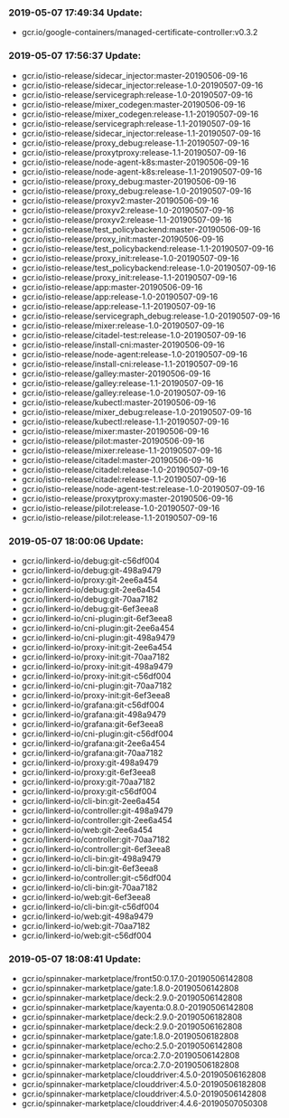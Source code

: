 ### 2019-05-07 17:49:34 Update:

- gcr.io/google-containers/managed-certificate-controller:v0.3.2
### 2019-05-07 17:56:37 Update:

- gcr.io/istio-release/sidecar_injector:master-20190506-09-16
- gcr.io/istio-release/sidecar_injector:release-1.0-20190507-09-16
- gcr.io/istio-release/servicegraph:release-1.0-20190507-09-16
- gcr.io/istio-release/mixer_codegen:master-20190506-09-16
- gcr.io/istio-release/mixer_codegen:release-1.1-20190507-09-16
- gcr.io/istio-release/servicegraph:release-1.1-20190507-09-16
- gcr.io/istio-release/sidecar_injector:release-1.1-20190507-09-16
- gcr.io/istio-release/proxy_debug:release-1.1-20190507-09-16
- gcr.io/istio-release/proxytproxy:release-1.1-20190507-09-16
- gcr.io/istio-release/node-agent-k8s:master-20190506-09-16
- gcr.io/istio-release/node-agent-k8s:release-1.1-20190507-09-16
- gcr.io/istio-release/proxy_debug:master-20190506-09-16
- gcr.io/istio-release/proxy_debug:release-1.0-20190507-09-16
- gcr.io/istio-release/proxyv2:master-20190506-09-16
- gcr.io/istio-release/proxyv2:release-1.0-20190507-09-16
- gcr.io/istio-release/proxyv2:release-1.1-20190507-09-16
- gcr.io/istio-release/test_policybackend:master-20190506-09-16
- gcr.io/istio-release/proxy_init:master-20190506-09-16
- gcr.io/istio-release/test_policybackend:release-1.1-20190507-09-16
- gcr.io/istio-release/proxy_init:release-1.0-20190507-09-16
- gcr.io/istio-release/test_policybackend:release-1.0-20190507-09-16
- gcr.io/istio-release/proxy_init:release-1.1-20190507-09-16
- gcr.io/istio-release/app:master-20190506-09-16
- gcr.io/istio-release/app:release-1.0-20190507-09-16
- gcr.io/istio-release/app:release-1.1-20190507-09-16
- gcr.io/istio-release/servicegraph_debug:release-1.0-20190507-09-16
- gcr.io/istio-release/mixer:release-1.0-20190507-09-16
- gcr.io/istio-release/citadel-test:release-1.0-20190507-09-16
- gcr.io/istio-release/install-cni:master-20190506-09-16
- gcr.io/istio-release/node-agent:release-1.0-20190507-09-16
- gcr.io/istio-release/install-cni:release-1.1-20190507-09-16
- gcr.io/istio-release/galley:master-20190506-09-16
- gcr.io/istio-release/galley:release-1.1-20190507-09-16
- gcr.io/istio-release/galley:release-1.0-20190507-09-16
- gcr.io/istio-release/kubectl:master-20190506-09-16
- gcr.io/istio-release/mixer_debug:release-1.0-20190507-09-16
- gcr.io/istio-release/kubectl:release-1.1-20190507-09-16
- gcr.io/istio-release/mixer:master-20190506-09-16
- gcr.io/istio-release/pilot:master-20190506-09-16
- gcr.io/istio-release/mixer:release-1.1-20190507-09-16
- gcr.io/istio-release/citadel:master-20190506-09-16
- gcr.io/istio-release/citadel:release-1.0-20190507-09-16
- gcr.io/istio-release/citadel:release-1.1-20190507-09-16
- gcr.io/istio-release/node-agent-test:release-1.0-20190507-09-16
- gcr.io/istio-release/proxytproxy:master-20190506-09-16
- gcr.io/istio-release/pilot:release-1.0-20190507-09-16
- gcr.io/istio-release/pilot:release-1.1-20190507-09-16
### 2019-05-07 18:00:06 Update:

- gcr.io/linkerd-io/debug:git-c56df004
- gcr.io/linkerd-io/debug:git-498a9479
- gcr.io/linkerd-io/proxy:git-2ee6a454
- gcr.io/linkerd-io/debug:git-2ee6a454
- gcr.io/linkerd-io/debug:git-70aa7182
- gcr.io/linkerd-io/debug:git-6ef3eea8
- gcr.io/linkerd-io/cni-plugin:git-6ef3eea8
- gcr.io/linkerd-io/cni-plugin:git-2ee6a454
- gcr.io/linkerd-io/cni-plugin:git-498a9479
- gcr.io/linkerd-io/proxy-init:git-2ee6a454
- gcr.io/linkerd-io/proxy-init:git-70aa7182
- gcr.io/linkerd-io/proxy-init:git-498a9479
- gcr.io/linkerd-io/proxy-init:git-c56df004
- gcr.io/linkerd-io/cni-plugin:git-70aa7182
- gcr.io/linkerd-io/proxy-init:git-6ef3eea8
- gcr.io/linkerd-io/grafana:git-c56df004
- gcr.io/linkerd-io/grafana:git-498a9479
- gcr.io/linkerd-io/grafana:git-6ef3eea8
- gcr.io/linkerd-io/cni-plugin:git-c56df004
- gcr.io/linkerd-io/grafana:git-2ee6a454
- gcr.io/linkerd-io/grafana:git-70aa7182
- gcr.io/linkerd-io/proxy:git-498a9479
- gcr.io/linkerd-io/proxy:git-6ef3eea8
- gcr.io/linkerd-io/proxy:git-70aa7182
- gcr.io/linkerd-io/proxy:git-c56df004
- gcr.io/linkerd-io/cli-bin:git-2ee6a454
- gcr.io/linkerd-io/controller:git-498a9479
- gcr.io/linkerd-io/controller:git-2ee6a454
- gcr.io/linkerd-io/web:git-2ee6a454
- gcr.io/linkerd-io/controller:git-70aa7182
- gcr.io/linkerd-io/controller:git-6ef3eea8
- gcr.io/linkerd-io/cli-bin:git-498a9479
- gcr.io/linkerd-io/cli-bin:git-6ef3eea8
- gcr.io/linkerd-io/controller:git-c56df004
- gcr.io/linkerd-io/cli-bin:git-70aa7182
- gcr.io/linkerd-io/web:git-6ef3eea8
- gcr.io/linkerd-io/cli-bin:git-c56df004
- gcr.io/linkerd-io/web:git-498a9479
- gcr.io/linkerd-io/web:git-70aa7182
- gcr.io/linkerd-io/web:git-c56df004
### 2019-05-07 18:08:41 Update:

- gcr.io/spinnaker-marketplace/front50:0.17.0-20190506142808
- gcr.io/spinnaker-marketplace/gate:1.8.0-20190506142808
- gcr.io/spinnaker-marketplace/deck:2.9.0-20190506142808
- gcr.io/spinnaker-marketplace/kayenta:0.8.0-20190506142808
- gcr.io/spinnaker-marketplace/deck:2.9.0-20190506182808
- gcr.io/spinnaker-marketplace/deck:2.9.0-20190506162808
- gcr.io/spinnaker-marketplace/gate:1.8.0-20190506182808
- gcr.io/spinnaker-marketplace/echo:2.5.0-20190506142808
- gcr.io/spinnaker-marketplace/orca:2.7.0-20190506142808
- gcr.io/spinnaker-marketplace/orca:2.7.0-20190506182808
- gcr.io/spinnaker-marketplace/clouddriver:4.5.0-20190506162808
- gcr.io/spinnaker-marketplace/clouddriver:4.5.0-20190506182808
- gcr.io/spinnaker-marketplace/clouddriver:4.5.0-20190506142808
- gcr.io/spinnaker-marketplace/clouddriver:4.4.6-20190507050308
